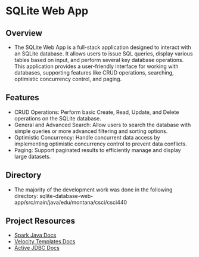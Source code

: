 # SQLite Web App
## Overview
* The SQLite Web App is a full-stack application designed to interact with an SQLite database. It allows users to issue SQL queries, display various tables based on input, and perform several key database operations. This application provides a user-friendly interface for working with databases, supporting features like CRUD operations, searching, optimistic concurrency control, and paging.

## Features
* CRUD Operations: Perform basic Create, Read, Update, and Delete operations on the SQLite database.
* General and Advanced Search: Allow users to search the database with simple queries or more advanced filtering and sorting options.
* Optimistic Concurrency: Handle concurrent data access by implementing optimistic concurrency control to prevent data conflicts.
* Paging: Support paginated results to efficiently manage and display large datasets.

## Directory
* The majority of the development work was done in the following directory: sqlite-database-web-app/src/main/java/edu/montana/csci/csci440

## Project Resources
* [Spark Java Docs](http://sparkjava.com/documentation)
* [Velocity Templates Docs](https://velocity.apache.org/engine/2.2/user-guide.html#loops)
* [Active JDBC Docs](https://javalite.io/activejdbc)
